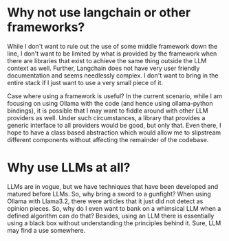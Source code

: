 # Why not use langchain or other frameworks?

While I don't want to rule out the use of some middle framework down the line, I don't want to be limited by what is provided by the framework when there are libraries that exist to achieve the same thing outside the LLM context as well. Further, Langchain does not have very user friendly documentation and seems needlessly complex. I don't want to bring in the entire stack if I just want to
use a very small piece of it.

Case where using a framework is useful? In the current scenario, while I am focusing on using Ollama
with the code (and hence using ollama-python bindings), it is possible that I may want to fiddle around with other LLM providers as well. Under such circumstances, a library that provides a generic
interface to all providers would be good, but only that. Even there, I hope to have a class based abstraction which would allow me to slipstream different components without affecting the remainder of the codebase.

# Why use LLMs at all?

LLMs are in vogue, but we have techniques that have been developed and matured before LLMs. So, why bring a sword to a gunfight? When using Ollama with Llama3.2, there were articles that it just did not detect as opinion pieces. So, why do I even want to bank on a whimsical LLM when a defined algorithm can do that? Besides, using an LLM there is essentially using a black box without understanding the principles behind it. Sure, LLM may find a use somewhere.

